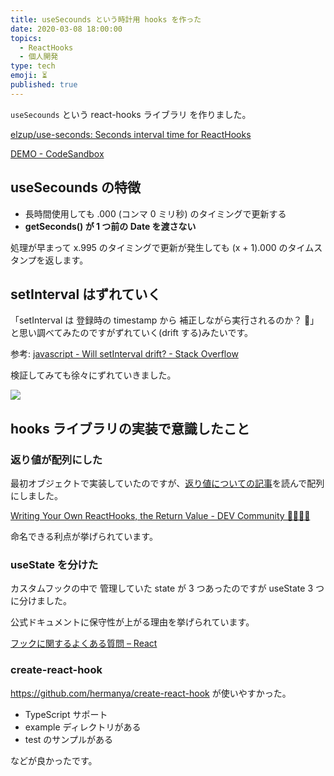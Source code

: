 ```yaml
---
title: useSecounds という時計用 hooks を作った
date: 2020-03-08 18:00:00
topics:
  - ReactHooks
  - 個人開発
type: tech
emoji: ⏳
published: true
---
```


`useSecounds` という react-hooks ライブラリ を作りました。

[elzup/use\-seconds: Seconds interval time for ReactHooks](https://github.com/elzup/use-seconds)

[DEMO \- CodeSandbox](https://codesandbox.io/s/use-seconds-example-w875w)

## useSecounds の特徴

- 長時間使用しても .000 (コンマ 0 ミリ秒) のタイミングで更新する
- **getSeconds() が 1 つ前の Date を渡さない**

処理が早まって x.995 のタイミングで更新が発生しても (x + 1).000 のタイムスタンプを返します。

## setInterval はずれていく

「setInterval は 登録時の timestamp から 補正しながら実行されるのか？ 🤔」と思い調べてみたのですがずれていく(drift する)みたいです。

参考: [javascript \- Will setInterval drift? \- Stack Overflow](https://stackoverflow.com/questions/985670/will-setinterval-drift)

検証してみても徐々にずれていきました。

![](https://elzup-image-storage.s3.amazonaws.com/blog/set-interval-1h.png)

## hooks ライブラリの実装で意識したこと

### 返り値が配列にした

最初オブジェクトで実装していたのですが、[返り値についての記事](https://dev.to/namick/writing-your-own-react-hooks-the-return-value-3lp6)を読んで配列にしました。

[Writing Your Own ReactHooks, the Return Value \- DEV Community 👩‍💻👨‍💻](https://dev.to/namick/writing-your-own-react-hooks-the-return-value-3lp6)

命名できる利点が挙げられています。

### useState を分けた

カスタムフックの中で 管理していた state が 3 つあったのですが useState 3 つに分けました。

公式ドキュメントに保守性が上がる理由を挙げられています。

[フックに関するよくある質問 – React](https://ja.reactjs.org/docs/hooks-faq.html#should-i-use-one-or-many-state-variables)

### create-react-hook

https://github.com/hermanya/create-react-hook が使いやすかった。

- TypeScript サポート
- example ディレクトリがある
- test のサンプルがある

などが良かったです。
